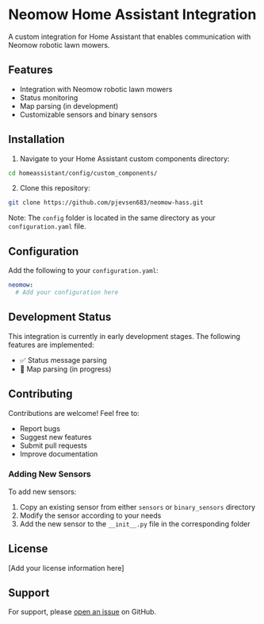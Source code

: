 # Neomow Home Assistant Integration

A custom integration for Home Assistant that enables communication with Neomow robotic lawn mowers.

## Features

- Integration with Neomow robotic lawn mowers
- Status monitoring
- Map parsing (in development)
- Customizable sensors and binary sensors

## Installation

1. Navigate to your Home Assistant custom components directory:
```bash
cd homeassistant/config/custom_components/
```

2. Clone this repository:
```bash
git clone https://github.com/pjevsen683/neomow-hass.git
```

Note: The `config` folder is located in the same directory as your `configuration.yaml` file.

## Configuration

Add the following to your `configuration.yaml`:

```yaml
neomow:
  # Add your configuration here
```

## Development Status

This integration is currently in early development stages. The following features are implemented:
- ✅ Status message parsing
- 🚧 Map parsing (in progress)

## Contributing

Contributions are welcome! Feel free to:
- Report bugs
- Suggest new features
- Submit pull requests
- Improve documentation

### Adding New Sensors

To add new sensors:
1. Copy an existing sensor from either `sensors` or `binary_sensors` directory
2. Modify the sensor according to your needs
3. Add the new sensor to the `__init__.py` file in the corresponding folder

## License

[Add your license information here]

## Support

For support, please [open an issue](https://github.com/pjevsen683/neomow-hass/issues) on GitHub.